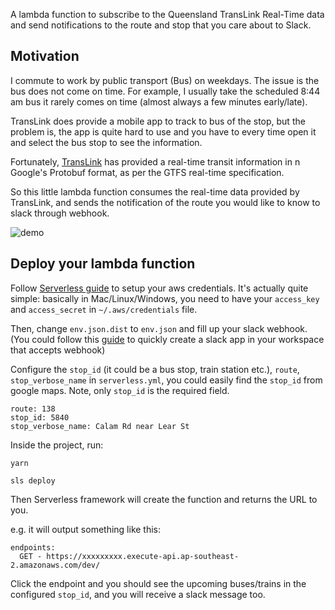 A lambda function to subscribe to the Queensland TransLink Real-Time data and send notifications to the route and stop that you care about to Slack.

## Motivation

I commute to work by public transport (Bus) on weekdays. The issue is the bus does not come on time. For example, I usually take the scheduled 8:44 am bus it rarely comes on time (almost always a few minutes early/late).

TransLink does provide a mobile app to track to bus of the stop, but the problem is, the app is quite hard to use and you have to every time open it and select the bus stop to see the information.

Fortunately, [TransLink](https://gtfsrt.api.translink.com.au/) has provided a real-time transit information in n Google's Protobuf format, as per the GTFS real-time specification.

So this little lambda function consumes the real-time data provided by TransLink, and sends the notification of the route you would like to know to slack through webhook.

![demo](https://lh3.googleusercontent.com/mcu4fKfM1We5oKwpr3hap8HFHmwyAXnUZ2Kx1kLsInCI0OvAPvlnbw0Fy7Bkd0VHPK-9HeLERjobx0WCacTBA2FeJ7E6oEvWIQ3ZnWtzPYFmuEpoX5P4r6ovV8EOeYsqEhib_PWH6BE=w375-h812-no)

## Deploy your lambda function

Follow [Serverless guide](https://serverless.com/framework/docs/providers/aws/guide/credentials/) to setup your aws credentials. It's actually quite simple: basically in Mac/Linux/Windows, you need to have your `access_key` and `access_secret` in `~/.aws/credentials` file.

Then, change `env.json.dist` to `env.json` and fill up your slack webhook. (You could follow this [guide](https://api.slack.com/slack-apps) to quickly create a slack app in your workspace that accepts webhook)

Configure the `stop_id` (it could be a bus stop, train station etc.), `route`, `stop_verbose_name` in `serverless.yml`, you could easily find the `stop_id` from google maps. Note, only `stop_id` is the required field.

```
route: 138
stop_id: 5840
stop_verbose_name: Calam Rd near Lear St
```

Inside the project, run:
```
yarn

sls deploy
```

Then Serverless framework will create the function and returns the URL to you. 

e.g. it will output something like this:

```
endpoints:
  GET - https://xxxxxxxxx.execute-api.ap-southeast-2.amazonaws.com/dev/
```

Click the endpoint and you should see the upcoming buses/trains in the configured `stop_id`, and you will receive a slack message too.

